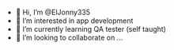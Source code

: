 - 👋 Hi, I’m @ElJonny335
- 👀 I’m interested in app development
- 🌱 I’m currently learning QA tester (self taught)
- 💞️ I’m looking to collaborate on ...

<!---
ElJonny335/ElJonny335 is a ✨ special ✨ repository because its `README.md` (this file) appears on your GitHub profile.
You can click the Preview link to take a look at your changes.
--->

